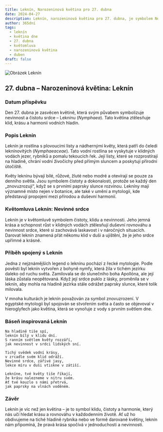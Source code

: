 ```yaml
---
title: Leknín, Narozeninová květina pro 27. dubna
date: 2024-04-27
description: Leknín, narozeninová květina pro 27. dubna, je symbolem Nevinné srdce. Objevte její jedinečný význam, fascinující příběhy a poezii, která oslavuje její krásu.
author: 365dní
tags:
  - leknín
  - květina dne
  - 27. dubna
  - květomluva
  - narozeninová květina
  - duben
draft: false
---
```


![Obrázek Leknín](https://cdn.pixabay.com/photo/2023/05/21/01/27/waterlily-8007670_640.jpg#center)


## 27. dubna – Narozeninová květina: Leknín

### Datum příspěvku

Den 27. dubna je zasvěcen květině, která svým půvabem symbolizuje nevinnost a čistotu srdce – Leknínu (_Nymphaea_). Tato květina ztělesňuje klid, krásu a harmonii vodních hladin.

### Popis Leknín

Leknín je rostlina s plovoucími listy a nádhernými květy, která patří do čeledi leknínovitých (_Nymphaeaceae_). Tato vodní rostlina se vyskytuje v klidných vodách jezer, rybníků a pomalu tekoucích řek. Její listy, které se rozprostírají na hladině, chrání vodní živočichy před přímým sluncem a poskytují přírodní útočiště.

Květy leknínu bývají bílé, růžové, žluté nebo modré a otevírají se pouze za denního světla. Jsou symbolem čistoty a dokonalosti, protože se každý den „znovuzrozují“, když se s prvními paprsky slunce rozvinou. Lekníny mají významné místo nejen v botanice, ale také v umění a mytologii, kde představují propojení mezi přírodou a duševní harmonií.

### Květomluva Leknín: Nevinné srdce

Leknín je v květomluvě symbolem čistoty, klidu a nevinnosti. Jeho jemná krása a schopnost růst v klidných vodách ztělesňují duševní rovnováhu a nevinnost srdce, které si zachovává laskavost i v náročných situacích. Darovat leknín znamená přát někomu klid v duši a ujištění, že je jeho srdce upřímné a krásné.

### Příběh spojený s Leknín

Jedna z nejznámějších legend o leknínu pochází z řecké mytologie. Podle pověsti byl leknín vytvořen z bohyně nymfy, která žila v tichém jezírku daleko od ruchu světa. Zamilovala se do slunečního boha Apollóna, ale její láska zůstala neopětovaná. Když její srdce puklo z lásky, proměnila se v leknín, aby mohla na hladině jezírka stále odrážet paprsky slunce, které tolik milovala.

V mnoha kulturách je leknín považován za symbol znovuzrození. V egyptské mytologii byl spojován se stvořením světa a často se objevoval v hieroglyfech jako květina, která se vynořuje z vody s prvním světlem dne.

### Báseň inspirovaná Leknín

```
Na hladině tiše spí,  
leknín bílý v klidu dní.  
S ranním světlem květy rozzáří,  
jak nevinnost v srdci lidských sní.  

Tichý svědek vodní krásy,  
v zrcadle svém klid odráží.  
Nevinné srdce, zářivé jasy,  
lekce míru v duši vtiskne v zátiší.  

Lekníne, tvé květy tiše říkají,  
že krásu nalezneme v nitru svém.  
Ať tvé kouzlo s námi přetrvá,  
jak paprsky na vlnách voděném.  
```

### Závěr

Leknín je víc než jen květina – je to symbol klidu, čistoty a harmonie, který nás učí hledat krásu a rovnováhu v každodenním životě. Ať už ho obdivujeme na tiché hladině rybníka nebo ve formě darované květiny, leknín nám připomíná, že pravá krása spočívá v jednoduchosti a nevinnosti.